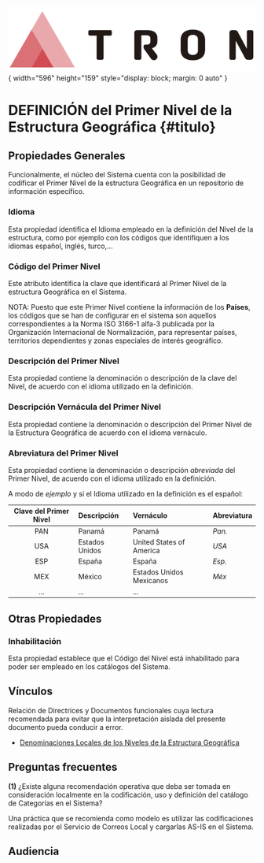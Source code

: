 ![Imagen LOGO](./00-Imagen/logo-TRON.png){ width="596" height="159" style="display: block; margin: 0 auto" }

# DEFINICIÓN del Primer Nivel de la Estructura Geográfica {#titulo}

## Propiedades Generales

Funcionalmente, el núcleo del Sistema cuenta con la posibilidad de codificar el Primer Nivel de la estructura Geográfica en un repositorio de información específico.

### **Idioma**

Esta propiedad identifica el Idioma empleado en la definición del Nivel de la estructura, como por ejemplo con los códigos que identifiquen a los idiomas español, inglés, turco,...

### **Código del Primer Nivel**

Este atributo identifica la clave que identificará al Primer Nivel de la estructura Geográfica en el Sistema.

NOTA: Puesto que este Primer Nivel contiene la información de los **Países**, los códigos que se han de configurar en el sistema son aquellos correspondientes a la Norma ISO 3166-1 alfa-3 publicada por la Organización Internacional de Normalización, para representar países, territorios dependientes y zonas especiales de interés geográfico.

### **Descripción del Primer Nivel**

Esta propiedad contiene la denominación o descripción de la clave del Nivel, de acuerdo con el idioma utilizado en la definición.

### **Descripción Vernácula del Primer Nivel**

Esta propiedad contiene la denominación o descripción del Primer Nivel de la Estructura Geográfica de acuerdo con el idioma vernáculo.

### **Abreviatura del Primer Nivel**

Esta propiedad contiene la denominación o descripción *abreviada* del Primer Nivel, de acuerdo con el idioma utilizado en la definición.

A modo de *ejemplo* y si el Idioma utilizado en la definición es el español:

| Clave del Primer Nivel   | Descripción          | Vernáculo                 | Abreviatura  |
| :-----------:            | :-----------         | :----------               | :------      |
| PAN                      | Panamá               | Panamá                    | *Pan.*       |
| USA                      | Estados Unidos       | United States of America  | *USA*        |
| ESP                      | España               | España                    | *Esp.*       |
| MEX                      | México               | Estados Unidos Mexicanos  | *Méx*        |
| ...                      | ...                  | ...                       |              |

## Otras Propiedades

### **Inhabilitación**

Esta propiedad establece que el Código del Nivel está inhabilitado para poder ser empleado en los catálogos del Sistema.

## Vínculos

Relación de Directrices y Documentos funcionales cuya lectura recomendada para evitar que la interpretación aislada del presente documento pueda conducir a error.

- [Denominaciones Locales de los Niveles de la Estructura Geográfica](./DEFINICION-Denominacion-Nivel-Estructura-Geografica.md#titulo)

## Preguntas frecuentes

**(1)** ¿Existe alguna recomendación operativa que deba ser tomada en consideración localmente en la codificación, uso y definición del catálogo de Categorías en el Sistema?

Una práctica que se recomienda como modelo es utilizar las codificaciones realizadas por el Servicio de Correos Local y cargarlas AS-IS en el Sistema.

## **Audiencia**

[Tabla TRON: A1000101]:<>